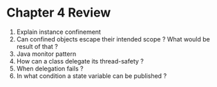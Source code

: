 Chapter 4 Review
===

1. Explain instance confinement
2. Can confined objects escape their intended scope ? What would be result of that ?
3. Java monitor pattern
4. How can a class delegate its thread-safety ?
5. When delegation fails ?
6. In what condition a state variable can be published ?